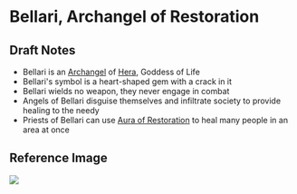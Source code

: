# Bellari, Archangel of Restoration

## Draft Notes

- Bellari is an [Archangel](/concepts/archangel.md) of [Hera](hera.md), Goddess of Life
- Bellari's symbol is a heart-shaped gem with a crack in it
- Bellari wields no weapon, they never engage in combat
- Angels of Bellari disguise themselves and infiltrate society to provide healing to the needy
- Priests of Bellari can use [Aura of Restoration](/spells/auraOfRestoration.md) to heal many people in an area at once

## Reference Image

![](/.assets/img/bellari.png)
